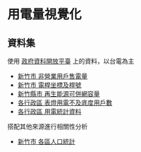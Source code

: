 # 用電量視覺化

## 資料集

使用 [政府資料開放平臺](https://data.gov.tw/) 上的資料，以台電為主

- [新竹市 非營業用戶售電量](https://data.gov.tw/dataset/83429)
- [新竹市 電桿坐標及桿號](https://data.gov.tw/dataset/139306)
- [新竹縣市 再生能源可併網容量](https://data.gov.tw/dataset/80285)
- [各行政區 表燈用電不及底度用戶數](https://data.gov.tw/dataset/33463)
- [各行政區 用電統計資料](https://data.gov.tw/dataset/14135)

搭配其他來源進行相關性分析

- [新竹市 各區人口統計](https://data.gov.tw/dataset/67531)
